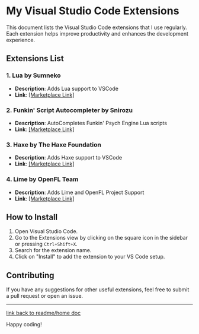 # My Visual Studio Code Extensions

This document lists the Visual Studio Code extensions that I use regularly. Each extension helps improve productivity and enhances the development experience.

## Extensions List

### 1. **Lua by Sumneko**
- **Description**: Adds Lua support to VSCode
- **Link**: [\[Marketplace Link\]](https://marketplace.visualstudio.com/items?itemName=sumneko.lua)

### 2. **Funkin' Script Autocompleter by Snirozu**
- **Description**: AutoCompletes Funkin' Psych Engine Lua scripts
- **Link**: [\[Marketplace Link\]](https://marketplace.visualstudio.com/items?itemName=Snirozu.funkin-script-autocompleter)

### 3. **Haxe by The Haxe Foundation**
- **Description**: Adds Haxe support to VSCode
- **Link**: [\[Marketplace Link\]](https://marketplace.visualstudio.com/items?itemName=nadako.vshaxe)

### 4. **Lime by OpenFL Team**
- **Description**: Adds Lime and OpenFL Project Support
- **Link**: [\[Marketplace Link\]](https://marketplace.visualstudio.com/items?itemName=openfl.lime-vscode-extension)


## How to Install

1. Open Visual Studio Code.
2. Go to the Extensions view by clicking on the square icon in the sidebar or pressing `Ctrl+Shift+X`.
3. Search for the extension name.
4. Click on "Install" to add the extension to your VS Code setup.

## Contributing

If you have any suggestions for other useful extensions, feel free to submit a pull request or open an issue.

---

[link back to readme/home doc](https://github.com/BobbyDrawz/psych-engine-modding-docs-unofficial/blob/main/README.md)

Happy coding!
